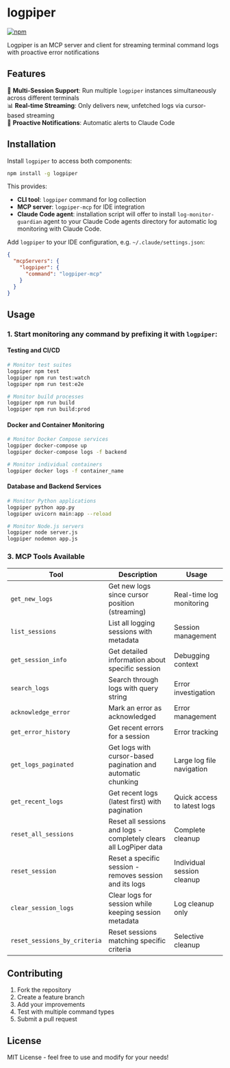 # logpiper

[![npm]](https://www.npmjs.com/package/logpiper-mcp)

[npm]: https://img.shields.io/npm/v/logpiper-mcp.svg?style=flat-square

Logpiper is an MCP server and client for streaming terminal command logs with proactive error notifications

## Features

🚀 **Multi-Session Support**: Run multiple `logpiper` instances simultaneously across different terminals  
📊 **Real-time Streaming**: Only delivers new, unfetched logs via cursor-based streaming  
📢 **Proactive Notifications**: Automatic alerts to Claude Code  

## Installation

Install `logpiper` to access both components:

```bash
npm install -g logpiper
```

This provides:
- **CLI tool**: `logpiper` command for log collection
- **MCP server**: `logpiper-mcp` for IDE integration
- **Claude Code agent**: installation script will offer to install `log-monitor-guardian` agent to your Claude Code agents directory for automatic log monitoring with Claude Code.

Add `logpiper` to your IDE configuration, e.g. `~/.claude/settings.json`:

```json
{
  "mcpServers": {
    "logpiper": {
      "command": "logpiper-mcp"
    }
  }
}
```

## Usage

### 1. Start monitoring any command by prefixing it with `logpiper`:

#### Testing and CI/CD
```bash
# Monitor test suites
logpiper npm test
logpiper npm run test:watch
logpiper npm run test:e2e

# Monitor build processes
logpiper npm run build
logpiper npm run build:prod
```

#### Docker and Container Monitoring
```bash
# Monitor Docker Compose services
logpiper docker-compose up
logpiper docker-compose logs -f backend

# Monitor individual containers
logpiper docker logs -f container_name
```

#### Database and Backend Services
```bash
# Monitor Python applications
logpiper python app.py
logpiper uvicorn main:app --reload

# Monitor Node.js servers
logpiper node server.js
logpiper nodemon app.js
```

### 3. MCP Tools Available

| Tool | Description | Usage |
|------|-------------|-------|
| `get_new_logs` | Get new logs since cursor position (streaming) | Real-time log monitoring |
| `list_sessions` | List all logging sessions with metadata | Session management |
| `get_session_info` | Get detailed information about specific session | Debugging context |
| `search_logs` | Search through logs with query string | Error investigation |
| `acknowledge_error` | Mark an error as acknowledged | Error management |
| `get_error_history` | Get recent errors for a session | Error tracking |
| `get_logs_paginated` | Get logs with cursor-based pagination and automatic chunking | Large log file navigation |
| `get_recent_logs` | Get recent logs (latest first) with pagination | Quick access to latest logs |
| `reset_all_sessions` | Reset all sessions and logs - completely clears all LogPiper data | Complete cleanup |
| `reset_session` | Reset a specific session - removes session and its logs | Individual session cleanup |
| `clear_session_logs` | Clear logs for session while keeping session metadata | Log cleanup only |
| `reset_sessions_by_criteria` | Reset sessions matching specific criteria | Selective cleanup |

## Contributing

1. Fork the repository
2. Create a feature branch
3. Add your improvements
4. Test with multiple command types
5. Submit a pull request

## License

MIT License - feel free to use and modify for your needs!